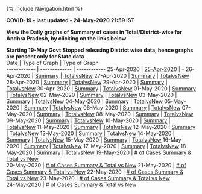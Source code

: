 {% include Navigation.html %}


**COVID-19 - last updated - 24-May-2020 21:59 IST**

**View the Daily graphs of Summary of cases in Total/District-wise for Andhra Pradesh, by clicking on the links below**

**Starting 19-May Govt Stopped releasing District wise data, hence graphs are present only for State data**
<br>
Date | Type of Graph | Type of Graph  
------------ | ------------- | ------------ 
25-Apr-2020 | <a href="https://deepuhub.github.io/COVID-19/pages/20200425" target="_blank">25-Apr-2020<a/> | - 
26-Apr-2020 | <a href="https://deepuhub.github.io/COVID-19/pages/20200426-Summary" target="_blank">Summary<a/> | <a href="https://deepuhub.github.io/COVID-19/pages/20200426-TotalvsNew" target="_blank">TotalvsNew<a/> 
27-Apr-2020 | <a href="https://deepuhub.github.io/COVID-19/pages/20200427-Summary" target="_blank">Summary<a/> | <a href="https://deepuhub.github.io/COVID-19/pages/20200427-TotalvsNew" target="_blank">TotalvsNew<a/> 
28-Apr-2020 | <a href="https://deepuhub.github.io/COVID-19/pages/20200428-Summary" target="_blank">Summary<a/> | <a href="https://deepuhub.github.io/COVID-19/pages/20200428-TotalvsNew" target="_blank">TotalvsNew<a/> 
29-Apr-2020 | <a href="https://deepuhub.github.io/COVID-19/pages/20200429-Summary" target="_blank">Summary<a/> | <a href="https://deepuhub.github.io/COVID-19/pages/20200429-TotalvsNew" target="_blank">TotalvsNew<a/> 
30-Apr-2020 | <a href="https://deepuhub.github.io/COVID-19/pages/20200430-Summary" target="_blank">Summary<a/> | <a href="https://deepuhub.github.io/COVID-19/pages/20200430-TotalvsNew" target="_blank">TotalvsNew<a/> 
01-May-2020 | <a href="https://deepuhub.github.io/COVID-19/pages/20200501-Summary" target="_blank">Summary<a/> | <a href="https://deepuhub.github.io/COVID-19/pages/20200501-TotalvsNew" target="_blank">TotalvsNew<a/> 
02-May-2020 | <a href="https://deepuhub.github.io/COVID-19/pages/20200502-Summary" target="_blank">Summary<a/> | <a href="https://deepuhub.github.io/COVID-19/pages/20200502-TotalvsNew" target="_blank">TotalvsNew<a/> 
03-May-2020 | <a href="https://deepuhub.github.io/COVID-19/pages/20200503-Summary" target="_blank">Summary<a/> | <a href="https://deepuhub.github.io/COVID-19/pages/20200503-TotalvsNew" target="_blank">TotalvsNew<a/> 
04-May-2020 | <a href="https://deepuhub.github.io/COVID-19/pages/20200504-Summary" target="_blank">Summary<a/> | <a href="https://deepuhub.github.io/COVID-19/pages/20200504-TotalvsNew" target="_blank">TotalvsNew<a/> 
05-May-2020 | <a href="https://deepuhub.github.io/COVID-19/pages/20200505-Summary" target="_blank">Summary<a/> | <a href="https://deepuhub.github.io/COVID-19/pages/20200505-TotalvsNew" target="_blank">TotalvsNew<a/> 
06-May-2020 | <a href="https://deepuhub.github.io/COVID-19/pages/20200506-Summary" target="_blank">Summary<a/> | <a href="https://deepuhub.github.io/COVID-19/pages/20200506-TotalvsNew" target="_blank">TotalvsNew<a/> 
07-May-2020 | <a href="https://deepuhub.github.io/COVID-19/pages/20200507-Summary" target="_blank">Summary<a/> | <a href="https://deepuhub.github.io/COVID-19/pages/20200507-TotalvsNew" target="_blank">TotalvsNew<a/> 
08-May-2020 | <a href="https://deepuhub.github.io/COVID-19/pages/20200508-Summary" target="_blank">Summary<a/> | <a href="https://deepuhub.github.io/COVID-19/pages/20200508-TotalvsNew" target="_blank">TotalvsNew<a/> 
09-May-2020 | <a href="https://deepuhub.github.io/COVID-19/pages/20200509-Summary" target="_blank">Summary<a/> | <a href="https://deepuhub.github.io/COVID-19/pages/20200509-TotalvsNew" target="_blank">TotalvsNew<a/>
10-May-2020 | <a href="https://deepuhub.github.io/COVID-19/pages/20200510-Summary" target="_blank">Summary<a/> | <a href="https://deepuhub.github.io/COVID-19/pages/20200510-TotalvsNew" target="_blank">TotalvsNew<a/> 
11-May-2020 | <a href="https://deepuhub.github.io/COVID-19/pages/20200511-Summary" target="_blank">Summary<a/> | <a href="https://deepuhub.github.io/COVID-19/pages/20200511-TotalvsNew" target="_blank">TotalvsNew<a/> 
12-May-2020 | <a href="https://deepuhub.github.io/COVID-19/pages/20200512-Summary" target="_blank">Summary<a/> | <a href="https://deepuhub.github.io/COVID-19/pages/20200512-TotalvsNew" target="_blank">TotalvsNew<a/> 
13-May-2020 | <a href="https://deepuhub.github.io/COVID-19/pages/20200513-Summary" target="_blank">Summary<a/> | <a href="https://deepuhub.github.io/COVID-19/pages/20200513-TotalvsNew" target="_blank">TotalvsNew<a/> 
14-May-2020 | <a href="https://deepuhub.github.io/COVID-19/pages/20200514-Summary" target="_blank">Summary<a/> | <a href="https://deepuhub.github.io/COVID-19/pages/20200514-TotalvsNew" target="_blank">TotalvsNew<a/> 
15-May-2020 | <a href="https://deepuhub.github.io/COVID-19/pages/20200515-Summary" target="_blank">Summary<a/> | <a href="https://deepuhub.github.io/COVID-19/pages/20200515-TotalvsNew" target="_blank">TotalvsNew<a/> 
16-May-2020 | <a href="https://deepuhub.github.io/COVID-19/pages/20200516-Summary" target="_blank">Summary<a/> | <a href="https://deepuhub.github.io/COVID-19/pages/20200516-TotalvsNew" target="_blank">TotalvsNew<a/> 
17-May-2020 | <a href="https://deepuhub.github.io/COVID-19/pages/20200517-Summary" target="_blank">Summary<a/> | <a href="https://deepuhub.github.io/COVID-19/pages/20200517-TotalvsNew" target="_blank">TotalvsNew<a/> 
18-May-2020 | <a href="https://deepuhub.github.io/COVID-19/pages/20200518-Summary" target="_blank">Summary<a/> | <a href="https://deepuhub.github.io/COVID-19/pages/20200518-TotalvsNew" target="_blank">TotalvsNew<a/> 
19-May-2020 | <a href="https://deepuhub.github.io/COVID-19/pages/20200519-SummaryNTotalvsNew" target="_blank"># of Cases Summary & Total vs New<a/>  
20-May-2020 | <a href="https://deepuhub.github.io/COVID-19/pages/20200520-SummaryNTotalvsNew" target="_blank"># of Cases Summary & Total vs New<a/> 
21-May-2020 | <a href="https://deepuhub.github.io/COVID-19/pages/20200521-SummaryNTotalvsNew" target="_blank"># of Cases Summary & Total vs New<a/> 
22-May-2020 | <a href="https://deepuhub.github.io/COVID-19/pages/20200522-SummaryNTotalvsNew" target="_blank"># of Cases Summary & Total vs New<a/> 
23-May-2020 | <a href="https://deepuhub.github.io/COVID-19/pages/20200523-SummaryNTotalvsNew" target="_blank"># of Cases Summary & Total vs New<a/>  
24-May-2020 | <a href="https://deepuhub.github.io/COVID-19/pages/20200524-SummaryNTotalvsNew" target="_blank"># of Cases Summary & Total vs New<a/> 
